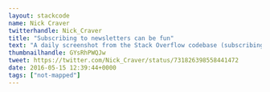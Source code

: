 ```yaml
---
layout: stackcode
name: Nick Craver
twitterhandle: Nick_Craver
title: "Subscribing to newsletters can be fun"
text: "A daily screenshot from the Stack Overflow codebase (subscribing to newsletters can be fun). "
thumbnailhandle: GYsRhPWQJw
tweet: https://twitter.com/Nick_Craver/status/731826398558441472
date: 2016-05-15 12:39:44+0000
tags: ["not-mapped"]
---
```

